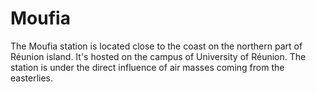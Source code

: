 # Moufia

The Moufia station is located close to the coast on the northern part of
Réunion island. It's hosted on the campus of University of Réunion. The station
is under the direct influence of air masses coming from the easterlies.

